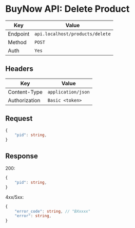 # BuyNow API: Delete Product

| Key      | Value                           |
| -------- | ------------------------------- |
| Endpoint | `api.localhost/products/delete` |
| Method   | `POST`                          |
| Auth     | `Yes`                           |

## Headers

| Key           | Value              |
| ------------- | ------------------ |
| Content-Type  | `application/json` |
| Authorization | `Basic <token>`    |

## Request

```ts
{
    "pid": string,
}
```

## Response

200:

```ts
{
    "pid": string,
}
```

4xx/5xx:

```ts
{   
    "error_code": string, // "BXxxxx"
    "error": string,
}
```
